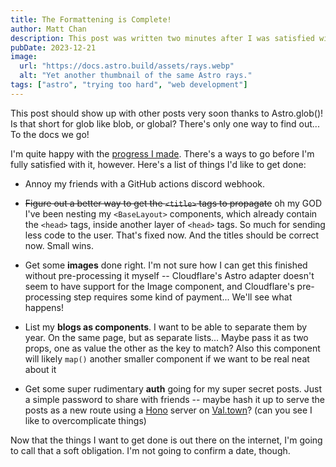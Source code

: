 ```yaml
---
title: The Formattening is Complete!
author: Matt Chan
description: This post was written two minutes after I was satisfied with the state of my blog!
pubDate: 2023-12-21
image:
  url: "https://docs.astro.build/assets/rays.webp"
  alt: "Yet another thumbnail of the same Astro rays."
tags: ["astro", "trying too hard", "web development"]
---
```


This post should show up with other posts very soon thanks to Astro.glob()! Is that short for glob like blob, or global? There's only one way to find out... To the docs we go!

I'm quite happy with the [progress I made](https://github.com/multimattia/astro-starter-blog/commits/main/). There's a ways to go before I'm fully satisfied with it, however. Here's a list of things I'd like to get done:

- Annoy my friends with a GitHub actions discord webhook.

- ~~Figure out a better way to get the `<title>` tags to propagate~~ oh my GOD I've been nesting my `<BaseLayout>` components, which already contain the `<head>` tags, inside another layer of `<head>` tags. So much for sending less code to the user. That's fixed now. And the titles should be correct now. Small wins.

- Get some **images** done right. I'm not sure how I can get this finished without pre-processing it myself -- Cloudflare's Astro adapter doesn't seem to have support for the Image component, and Cloudflare's pre-processing step requires some kind of payment... We'll see what happens!

- List my **blogs as components**. I want to be able to separate them by year. On the same page, but as separate lists... Maybe pass it as two props, one as value the other as the key to match? Also this component will likely `map()` another smaller component if we want to be real neat about it

- Get some super rudimentary **auth** going for my super secret posts. Just a simple password to share with friends -- maybe hash it up to serve the posts as a new route using a [Hono](https://hono.dev) server on [Val.town](https://www.val.town/)? (can you see I like to overcomplicate things)

Now that the things I want to get done is out there on the internet, I'm going to call that a soft obligation. I'm not going to confirm a date, though.
